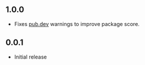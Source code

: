 ## 1.0.0

- Fixes [pub.dev](https://pub.dev) warnings to improve package score.


## 0.0.1

- Initial release
